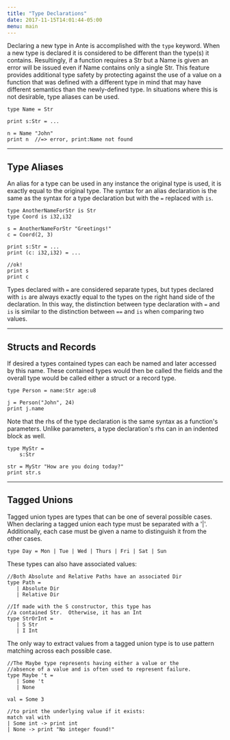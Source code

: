 ```yaml
---
title: "Type Declarations"
date: 2017-11-15T14:01:44-05:00
menu: main
---
```


Declaring a new type in Ante is accomplished with the `type` keyword.
When a new type is declared it is considered to be different than the type(s)
it contains.  Resultingly, if a function requires a Str but a Name is
given an error will be issued even if Name contains only a single Str.
This feature provides additional type safety by protecting against the use
of a value on a function that was defined with a different type in mind that
may have different semantics than the newly-defined type.  In situations
where this is not desirable, type aliases can be used.

```ante
type Name = Str

print s:Str = ...

n = Name "John"
print n  //=> error, print:Name not found
```

---
## Type Aliases

An alias for a type can be used in any instance
the original type is used, it is exactly equal to the
original type.  The syntax for an alias declaration is
the same as the syntax for a type declaration but with
the `=` replaced with `is`.

```ante
type AnotherNameForStr is Str
type Coord is i32,i32

s = AnotherNameForStr "Greetings!"
c = Coord(2, 3)

print s:Str = ...
print (c: i32,i32) = ...

//ok!
print s
print c
```

Types declared with `=` are considered separate types, but
types declared with `is` are always exactly equal to the types
on the right hand side of the declaration.  In this way, the
distinction between type declaration with `=` and `is` is
similar to the distinction between `==` and `is` when comparing
two values.

---
## Structs and Records

If desired a types contained types can each be named and later
accessed by this name.  These contained types would then be
called the fields and the overall type would be called either
a struct or a record type.

```ante
type Person = name:Str age:u8

j = Person("John", 24)
print j.name
```

Note that the rhs of the type declaration is the same syntax as a function's parameters.
Unlike parameters, a type declaration's rhs can in an indented block as well.

```ante
type MyStr =
    s:Str

str = MyStr "How are you doing today?"
print str.s
```

---
## Tagged Unions

Tagged union types are types that can be one of several
possible cases.  When declaring a tagged union each type
must be separated with a '|'.  Additionally, each case
must be given a name to distinguish it from the other
cases.

```ante
type Day = Mon | Tue | Wed | Thurs | Fri | Sat | Sun
```

These types can also have associated values:

```ante
//Both Absolute and Relative Paths have an associated Dir
type Path =
   | Absolute Dir
   | Relative Dir

//If made with the S constructor, this type has
//a contained Str.  Otherwise, it has an Int
type StrOrInt =
   | S Str
   | I Int
```

The only way to extract values from a tagged union type
is to use pattern matching across each possible case.

```ante
//The Maybe type represents having either a value or the
//absence of a value and is often used to represent failure.
type Maybe 't =
   | Some 't
   | None

val = Some 3

//to print the underlying value if it exists:
match val with
| Some int -> print int
| None -> print "No integer found!"
```
